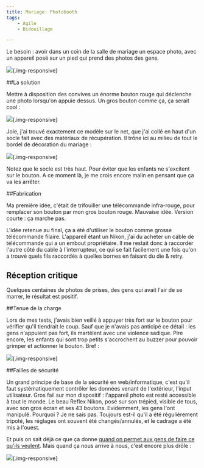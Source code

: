 ```yaml
---
title: Mariage: Photobooth
tags:
    - Agile
    - Bidouillage

---
```


Le besoin : avoir dans un coin de la salle de mariage un espace photo, avec un appareil posé sur un pied qui prend des photos des gens.

![](/images/buzzer/resultat1.jpg){.img-responsive}

<!--more-->

##La solution

Mettre à disposition des convives un énorme bouton rouge qui déclenche une photo lorsqu'on appuie dessus. Un gros bouton comme ça, ça serait cool :

![](/images/buzzer/modele.jpg){.img-responsive}

Joie, j'ai trouvé exactement ce modèle sur le net, que j'ai collé en haut d'un socle fait avec des matériaux de récupération. Il trône ici au milieu de tout le bordel de décoration du mariage :

![](/images/buzzer/preparation.jpg){.img-responsive}

Notez que le socle est très haut. Pour éviter que les enfants ne s'excitent sur le bouton. A ce moment là, je me crois encore malin en pensant que ça va les arrêter.

##Fabrication

Ma première idée, c'était de trifouiller une télécommande infra-rouge, pour remplacer son bouton par mon gros bouton rouge. Mauvaise idée. Version courte : ça marche pas.

L'idée retenue au final, ça a été d'utiliser le bouton comme grosse télécommande filaire. L'appareil étant un Nikon, j'ai du acheter un cable de télécommande qui a un embout propriétaire. Il me restait donc à raccorder l'autre côté du cable à l'interrupteur, ce qui se fait facilement une fois qu'on a trouvé quels fils raccordés à quelles bornes en faisant du die & retry.

## Réception critique

Quelques centaines de photos de prises, des gens qui avait l'air de se marrer, le résultat est positif.

##Tenue de la charge

Lors de mes tests, j'avais bien veillé à appuyer très fort sur le bouton pour vérifier qu'il tiendrait le coup. Sauf que je n'avais pas anticipé ce détail : les gens n'appuient pas fort, ils martèlent avec une violence sadique. Pire encore, les enfants qui sont trop petits s'accrochent au buzzer pour pouvoir grimper et actionner le bouton. Bref :

![](/images/buzzer/casse.jpg){.img-responsive}


##Failles de sécurité

Un grand principe de base de la sécurité en web/informatique, c'est qu'il faut systématiquement contrôler les données venant de l'extérieur, l'input utilisateur. Gros fail sur mon dispositif : l'appareil photo est resté accessible à tout le monde. Le beau Reflex Nikon, posé sur son trépied, visible de tous, avec son gros écran et ses 43 boutons. Evidemment, les gens l'ont manipulé. Pourquoi ? Je ne sais pas. Toujours est-il qu'il a été régulièrement tripoté, les réglages ont souvent été changés/annulés, et le cadrage a été mis à l'ouest.

Et puis on sait déjà ce que ça donne [quand on permet aux gens de faire ce qu'ils veulent](http://www.dailymail.co.uk/femail/article-3243963/Nutella-personalised-labels-campaign-backfires-customers-share-pictures-jars-named-Diabetes-Vegemite-Hitler.html). Mais quand ça nous arrive à nous, c'est encore plus drôle :

![](/images/buzzer/resultat2.jpg){.img-responsive}
